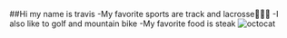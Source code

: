 ##Hi my name is travis
-My favorite sports are track and lacrosse🥍🥇🏃
-I also like to golf and mountain bike
-My favorite food is steak
![octocat](https://github.com/user-attachments/assets/0edc4a6e-f05c-492d-9c88-cd6797bf0e59)
